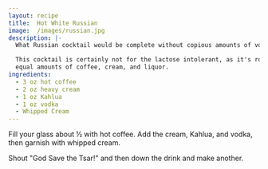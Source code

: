 ```yaml
---
layout: recipe
title:  Hot White Russian
image:  /images/russian.jpg
description: |-
  What Russian cocktail would be complete without copious amounts of vodka?

  This cocktail is certainly not for the lactose intolerant, as it's roughly
  equal amounts of coffee, cream, and liquor.
ingredients:
  - 3 oz hot coffee
  - 2 oz heavy cream
  - 1 oz Kahlua
  - 1 oz vodka
  - Whipped Cream
---
```

Fill your glass about ½ with hot coffee. Add the cream, Kahlua, and vodka, then
garnish with whipped cream.

Shout "God Save the Tsar!" and then down the drink and make another.

